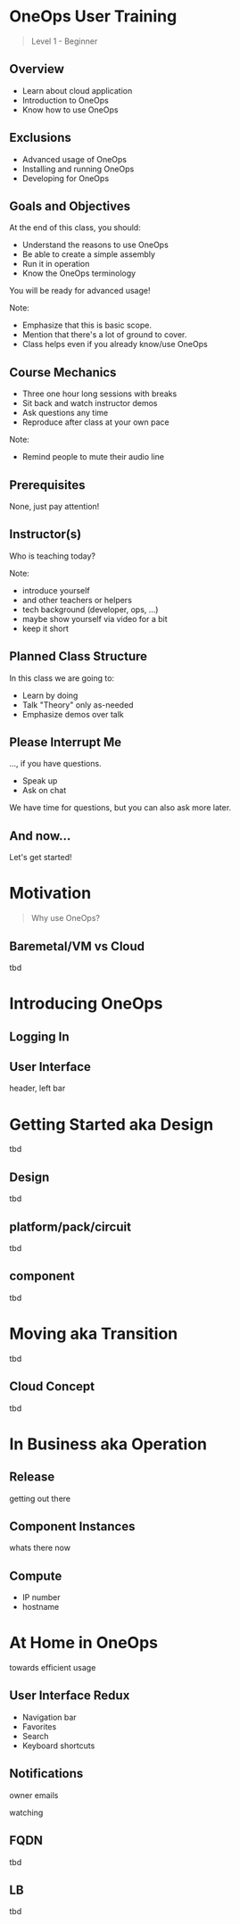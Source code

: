# OneOps User Training

> Level 1 - Beginner


## Overview

- Learn about cloud application <!-- .element: class="fragment" -->
- Introduction to OneOps <!-- .element: class="fragment" -->
- Know how to use OneOps <!-- .element: class="fragment" -->


## Exclusions

- Advanced usage of OneOps <!-- .element: class="fragment" -->
- Installing and running OneOps <!-- .element: class="fragment" -->
- Developing for OneOps <!-- .element: class="fragment" -->


## Goals and Objectives

At the end of this class, you should: <!-- .element: class="fragment" -->

- Understand the reasons to use OneOps <!-- .element: class="fragment" -->
- Be able to create a simple assembly <!-- .element: class="fragment" -->
- Run it in operation <!-- .element: class="fragment" -->
- Know the OneOps terminology <!-- .element: class="fragment" -->

You will be ready for advanced usage! <!-- .element: class="fragment" -->

Note:
- Emphasize that this is basic scope.
- Mention that there's a lot of ground to cover.
- Class helps even if you already know/use OneOps


## Course Mechanics

- Three one hour long sessions with breaks <!-- .element: class="fragment" -->
- Sit back and watch instructor demos <!-- .element: class="fragment" -->
- Ask questions any time <!-- .element: class="fragment" -->
- Reproduce after class at your own pace <!-- .element: class="fragment" -->

Note:
- Remind people to mute their audio line


## Prerequisites

None, just pay attention!


## Instructor(s)

Who is teaching today?

Note:
- introduce yourself
- and other teachers or helpers
- tech background (developer, ops, ...)
- maybe show yourself via video for a bit
- keep it short


## Planned Class Structure

In this class we are going to:

- Learn by doing
- Talk "Theory" only as-needed
- Emphasize demos over talk


## Please Interrupt Me

..., if you have questions. <!-- .element: class="fragment" -->

- Speak up <!-- .element: class="fragment" -->
- Ask on chat <!-- .element: class="fragment" -->

We have time for questions, but you can also ask more later. <!-- .element: class="fragment" -->


## And now...

Let's get started!



# Motivation

> Why use OneOps?


## Baremetal/VM vs Cloud

tbd



# Introducing OneOps


## Logging In


## User Interface

header, left bar



# Getting Started aka Design

tbd


## Design

tbd


## platform/pack/circuit

tbd


## component

tbd



# Moving aka Transition

tbd


## Cloud Concept 
 
tbd




# In Business aka Operation


## Release

getting out there


## Component Instances

whats there now


## Compute

- IP number
- hostname






# At Home in OneOps

towards efficient usage


## User Interface Redux

- Navigation bar 
- Favorites
- Search
- Keyboard shortcuts


##  Notifications

owner emails

watching


## FQDN

tbd


## LB

tbd

